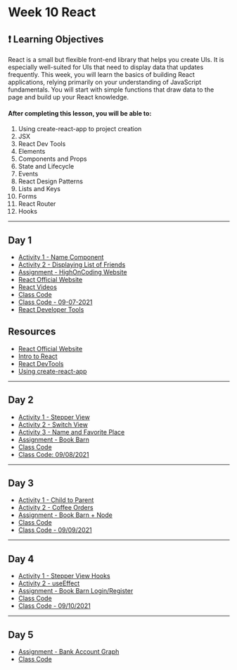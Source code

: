 # Week 10 React
<h2>❗ Learning Objectives</h2>
React is a small but flexible front-end library that helps you create UIs. It is especially well-suited for UIs that need to display data that updates frequently. This week, you will learn the basics of building React applications, relying primarily on your understanding of JavaScript fundamentals. You will start with simple functions that draw data to the page and build up your React knowledge. 

<h4>After completing this lesson, you will be able to:</h4>

1. Using create-react-app to project creation
2. JSX
3. React Dev Tools
4. Elements
5. Components and Props
6. State and Lifecycle
7. Events
8. React Design Patterns
9. Lists and Keys
10. Forms
11. React Router
12. Hooks

---

## Day 1 

- [Activity 1 - Name Component](day1/activities/name-component.md) 
- [Activity 2 - Displaying List of Friends](day1/activities/list-friends.md)
- [Assignment - HighOnCoding Website](day1/assignments/hoc.md)
- [React Official Website](https://reactjs.org/)
- [React Videos](https://www.youtube.com/playlist?list=PLDMXqpbtInQiMheYtqZBO5PsZy5ZQ4IoS)
- [Class Code](day1/code-downloads/hello-react.zip)
- [Class Code - 09-07-2021](day1/code-downloads/hello-react-09-07.zip)
- [React Developer Tools](https://chrome.google.com/webstore/detail/react-developer-tools/fmkadmapgofadopljbjfkapdkoienihi?hl=en)

## Resources 
- [React Official Website](https://reactjs.org/)
- [Intro to React](https://digitalcrafts.instructure.com/courses/212/pages/reading-intro-to-react?module_item_id=39561)
- [React DevTools](https://digitalcrafts.instructure.com/courses/212/pages/reading-react-devtools?module_item_id=39562)
- [Using create-react-app](https://digitalcrafts.instructure.com/courses/212/pages/reading-using-create-react-app?module_item_id=39563)
---
## Day 2 

- [Activity 1 - Stepper View](day2/activities/stepper.md) 
- [Activity 2 - Switch View](day2/activities/switch.md)
- [Activity 3 - Name and Favorite Place](day3/activities/name-place.md)
- [Assignment - Book Barn](day2/assignments/book-barn.md)
- [Class Code](day2/code-downloads/react-day2.zip)
- [Class Code: 09/08/2021](day2/code-downloads/hello-react-react-day2.zip)
---
## Day 3 

- [Activity 1 - Child to Parent](day3/activities/child2parent.md)
- [Activity 2 - Coffee Orders](day3/activities/coffee-orders.md)
- [Assignment - Book Barn + Node](day3/assignments/book-barn-node.md) 
- [Class Code](day3/code-downloads/BookBarn.zip)
- [Class Code - 09/09/2021](day3/code-downloads/books-react-and-server.zip)

---
## Day 4 
- [Activity 1 - Stepper View Hooks](day4/activities/stepper-view-hooks.md)
- [Activity 2 - useEffect](day4/activities/loading-users.md)
- [Assignment - Book Barn Login/Register](day4/assignments/book-barn-login.md)
- [Class Code](day4/code-downloads/MoviesApp.zip)
- [Class Code - 09/10/2021](day4/code-downloads/movies-app-hooks.zip)
---
## Day 5 

- [Assignment - Bank Account Graph](day5/assignments/graph.md)
- [Class Code](day5/code-downloads/MoviesApp.zip) 
